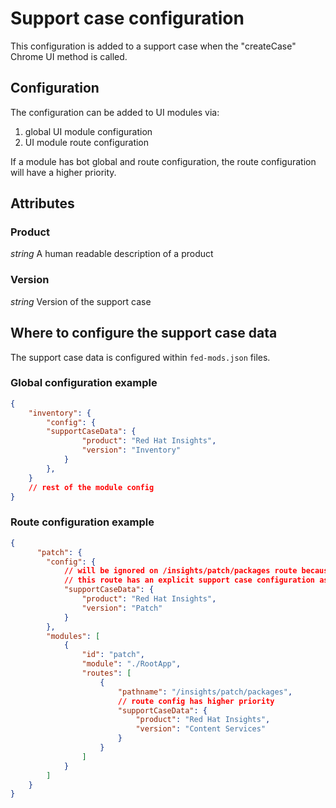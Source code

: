 # Support case configuration

This configuration is added to a support case when the "createCase" Chrome UI method is called.

## Configuration

The configuration can be added to UI modules via:
1. global UI module configuration
2. UI module route configuration

If a module has bot global and route configuration, the route configuration will have a higher priority.

## Attributes

### Product

*string*
A human readable description of a product

### Version

*string*
Version of the support case

## Where to configure the support case data

The support case data is configured within `fed-mods.json` files.

### Global configuration example

```json
{
    "inventory": {
        "config": {
        "supportCaseData": {
                "product": "Red Hat Insights",
                "version": "Inventory"
            }
        },
    }
    // rest of the module config
}
```

### Route configuration example

```json
{
      "patch": {
        "config": {
            // will be ignored on /insights/patch/packages route because
            // this route has an explicit support case configuration as well
            "supportCaseData": {
                "product": "Red Hat Insights",
                "version": "Patch"
            }
        },
        "modules": [
            {
                "id": "patch",
                "module": "./RootApp",
                "routes": [
                    {
                        "pathname": "/insights/patch/packages",
                        // route config has higher priority
                        "supportCaseData": {
                            "product": "Red Hat Insights",
                            "version": "Content Services"
                        }
                    }
                ]
            }
        ]
    }
}
```

